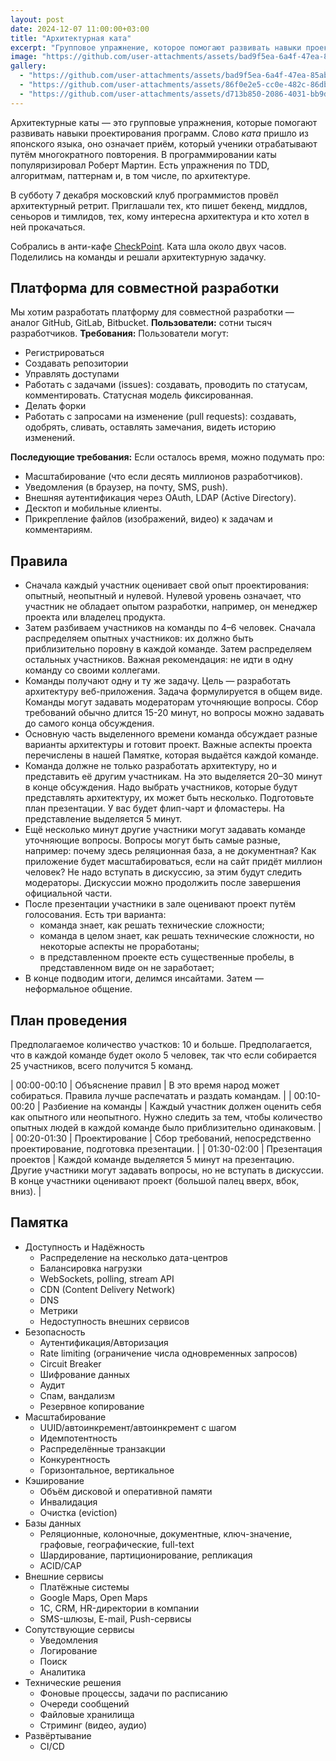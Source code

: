```yaml
---
layout: post
date: 2024-12-07 11:00:00+03:00
title: "Архитектурная ката"
excerpt: "Групповое упражнение, которое помогают развивать навыки проектирования программ."
image: "https://github.com/user-attachments/assets/bad9f5ea-6a4f-47ea-85ab-b15fa5aafcbd"
gallery:
  - "https://github.com/user-attachments/assets/bad9f5ea-6a4f-47ea-85ab-b15fa5aafcbd"
  - "https://github.com/user-attachments/assets/86f0e2e5-cc0e-482c-86db-abe2f0f0d370"
  - "https://github.com/user-attachments/assets/d713b850-2086-4031-bb9d-30d642fec44b"
---
```


Архитектурные каты — это групповые упражнения, которые помогают развивать навыки проектирования программ.
Слово *ката* пришло из японского языка, оно означает приём, который ученики отрабатывают путём многократного повторения.
В программировании каты популяризировал Роберт Мартин.
Есть упражнения по TDD, алгоритмам, паттернам и, в том числе, по архитектуре.

В субботу 7 декабря московский клуб программистов провёл архитектурный ретрит.
Приглашали тех, кто пишет бекенд, миддлов, сеньоров и тимлидов, тех, кому интересна архитектура и кто хотел в ней прокачаться.

Собрались в анти-кафе [CheckPoint](https://chpoint.ru/).
Ката шла около двух часов.
Поделились на команды и решали архитектурную задачку.

## Платформа для совместной разработки

Мы хотим разработать платформу для совместной разработки — аналог GitHub, GitLab, Bitbucket.
**Пользователи:** сотни тысяч разработчиков.
**Требования:** Пользователи могут:

* Регистрироваться
* Создавать репозитории
* Управлять доступами
* Работать с задачами (issues): создавать, проводить по статусам, комментировать.
  Статусная модель фиксированная.
* Делать форки
* Работать с запросами на изменение (pull requests): создавать, одобрять, сливать, оставлять замечания, видеть историю изменений.

**Последующие требования:** Если осталось время, можно подумать про:

* Масштабирование (что если десять миллионов разработчиков).
* Уведомления (в браузер, на почту, SMS, push).
* Внешняя аутентификация через OAuth, LDAP (Active Directory).
* Десктоп и мобильные клиенты.
* Прикрепление файлов (изображений, видео) к задачам и комментариям.

## Правила

* Сначала каждый участник оценивает свой опыт проектирования: опытный, неопытный и нулевой.
  Нулевой уровень означает, что участник не обладает опытом разработки, например, он менеджер проекта или владелец продукта.
* Затем разбиваем участников на команды по 4–6 человек.
  Сначала распределяем опытных участников: их должно быть приблизительно поровну в каждой команде.
  Затем распределяем остальных участников.
  Важная рекомендация: не идти в одну команду со своими коллегами.
* Команды получают одну и ту же задачу.
  Цель — разработать архитектуру веб-приложения.
  Задача формулируется в общем виде.
  Команды могут задавать модераторам уточняющие вопросы.
  Сбор требований обычно длится 15-20 минут, но вопросы можно задавать до самого конца обсуждения.
* Основную часть выделенного времени команда обсуждает разные варианты архитектуры и готовит проект.
  Важные аспекты проекта перечислены в нашей Памятке, которая выдаётся каждой команде.
* Команда должне не только разработать архитектуру, но и представить её другим участникам.
  На это выделяется 20–30 минут в конце обсуждения.
  Надо выбрать участников, которые будут представлять архитектуру, их может быть несколько.
  Подготовьте план презентации.
  У вас будет флип-чарт и фломастеры.
  На представление выделяется 5 минут.
* Ещё несколько минут другие участники могут задавать команде уточняющие вопросы.
  Вопросы могут быть самые разные, например: почему здесь реляционная база, а не документная?
  Как приложение будет масштабироваться, если на сайт придёт миллион человек?
  Не надо вступать в дискуссию, за этим будут следить модераторы.
  Дискуссии можно продолжить после завершения официальной части.
* После презентации участники в зале оценивают проект путём голосования.
  Есть три варианта:
  * команда знает, как решать технические сложности;
  * команда в целом знает, как решать технические сложности, но некоторые аспекты не проработаны;
  * в представленном проекте есть существенные пробелы, в представленном виде он не заработает;
* В конце подводим итоги, делимся инсайтами.
  Затем — неформальное общение.

## План проведения

Предполагаемое количество участков: 10 и больше.
Предполагается, что в каждой команде будет около 5 человек, так что если собирается 25 участников, всего получится 5 команд.

| 00:00-00:10 | Объяснение правил    | В это время народ может собираться. Правила лучше распечатать и раздать командам. |
| 00:10-00:20 | Разбиение на команды | Каждый участник должен оценить себя как опытного или неопытного. Нужно следить за тем, чтобы количество опытных людей в каждой команде было приблизительно одинаковым. |
| 00:20-01:30 | Проектирование       | Сбор требований, непосредственно проектирование, подготовка презентации. |
| 01:30-02:00 | Презентация проектов | Каждой команде выделяется 5 минут на презентацию. Другие участники могут задавать вопросы, но не вступать в дискуссии. В конце участники оценивают проект (большой палец вверх, вбок, вниз). |

## Памятка

* Доступность и Надёжность
  * Распределение на несколько дата-центров
  * Балансировка нагрузки
  * WebSockets, polling, stream API
  * CDN (Content Delivery Network)
  * DNS
  * Метрики
  * Недоступность внешних сервисов
* Безопасность
  * Аутентификация/Авторизация
  * Rate limiting (ограничение числа одновременных запросов)
  * Circuit Breaker
  * Шифрование данных
  * Аудит
  * Спам, вандализм
  * Резервное копирование
* Масштабирование
  * UUID/автоинкремент/автоинкремент с шагом
  * Идемпотентность
  * Распределённые транзакции
  * Конкурентность
  * Горизонтальное, вертикальное
* Кэширование
  * Объём дисковой и оперативной памяти
  * Инвалидация
  * Очистка (eviction)
* Базы данных
  * Реляционные, колоночные, документные, ключ-значение, графовые, географические, full-text
  * Шардирование, партиционирование, репликация
  * ACID/CAP
* Внешние сервисы
  * Платёжные системы
  * Google Maps, Open Maps
  * 1С, CRM, HR-директории в компании
  * SMS-шлюзы, E-mail, Push-сервисы
* Сопутствующие сервисы
  * Уведомления
  * Логирование
  * Поиск
  * Аналитика
* Технические решения
  * Фоновые процессы, задачи по расписанию
  * Очереди сообщений
  * Файловые хранилища
  * Стриминг (видео, аудио)
* Развёртывание
  * CI/CD
